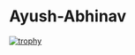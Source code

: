 # Ayush-Abhinav
[![trophy](https://github-profile-trophy.vercel.app/?username=ryo-ma)](https://github.com/ryo-ma/github-profile-trophy)
